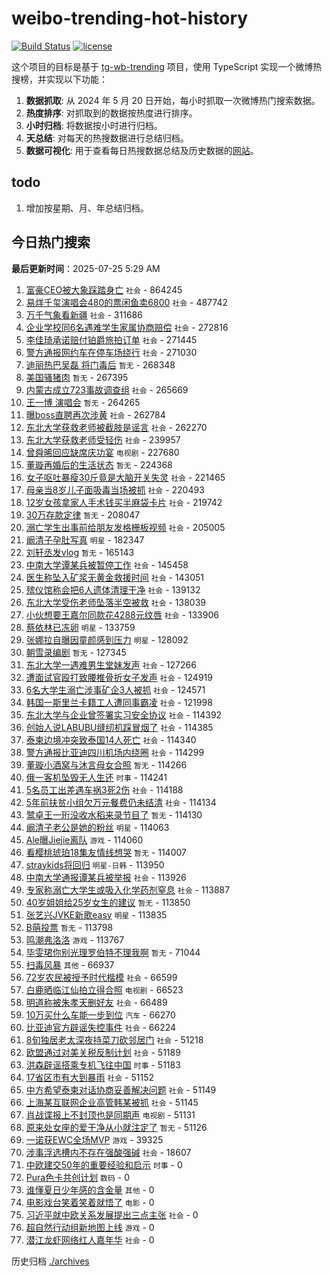 # weibo-trending-hot-history

[![Build Status](https://github.com/lxw15337674/weibo-trending-hot-history/actions/workflows/nodejs.yml/badge.svg)](https://github.com/lxw15337674/weibo-trending-hot-history/actions)
[![license](https://img.shields.io/github/license/lxw15337674/weibo-trending-hot-history)](https://github.com/lxw15337674/weibo-trending-hot-history/blob/master/LICENSE)


这个项目的目标是基于 [tg-wb-trending](https://github.com/xiadd/tg-wb-trending) 项目，使用 TypeScript 实现一个微博热搜榜，并实现以下功能：

1. **数据抓取**: 从 2024 年 5 月 20 日开始，每小时抓取一次微博热门搜索数据。
2. **热度排序**: 对抓取到的数据按热度进行排序。
3. **小时归档**: 将数据按小时进行归档。
4. **天总结**: 对每天的热搜数据进行总结归档。
5. **数据可视化**: 用于查看每日热搜数据总结及历史数据的[网站](https://weibo-trending-hot-history.vercel.app/)。

## todo

1. 增加按星期、月、年总结归档。



## 今日热门搜索

























































































































































































































































































































































































































































































































































































































































































































































































































































































































































































































































































































































































































































































































































































































































































































































































































































































































































































































































































































































































































































































































































































































































































































































































































































































































































































































































































































































































































































































































































































































































































































































































































































































































































































































































































































































































































































































































































































































































































































































































































































































































































































































































































































































































































































































































































































































































































































































































































































































































































































































































































































































































































































































































































































































































































































































































































































































































































































































































































































































































































































































































































































































































































































































































































































































































































































































































































































































































































































































































































































































































































































































































































































































































































































































































































































































































































































































































































































































































































































































































































































































































































































































































































































































































































































































































































































































































































































































































































































































































































































































































































































































































































































































































































































































































































































































































































































































































































































































































































































































































































































<!-- BEGIN -->

**最后更新时间**：2025-07-25 5:29 AM
1. [富豪CEO被大象踩踏身亡](https://m.weibo.cn/search?containerid=100103type%3D1%26t%3D10%26q%3D%23%E5%AF%8C%E8%B1%AACEO%E8%A2%AB%E5%A4%A7%E8%B1%A1%E8%B8%A9%E8%B8%8F%E8%BA%AB%E4%BA%A1%23&stream_entry_id=31&isnewpage=1&extparam=seat%3D1%26q%3D%2523%25E5%25AF%258C%25E8%25B1%25AACEO%25E8%25A2%25AB%25E5%25A4%25A7%25E8%25B1%25A1%25E8%25B8%25A9%25E8%25B8%258F%25E8%25BA%25AB%25E4%25BA%25A1%2523%26flag%3D2%26pos%3D0%26c_type%3D31%26cate%3D5001%26band_rank%3D1%26filter_type%3Drealtimehot%26stream_entry_id%3D31%26realpos%3D1%26lcate%3D5001%26dgr%3D0%26display_time%3D1753374981%26pre_seqid%3D17533749813300108645105) `社会` - 864245
2. [易烊千玺演唱会480的票闲鱼卖6800](https://m.weibo.cn/search?containerid=100103type%3D1%26t%3D10%26q%3D%23%E6%98%93%E7%83%8A%E5%8D%83%E7%8E%BA%E6%BC%94%E5%94%B1%E4%BC%9A480%E7%9A%84%E7%A5%A8%E9%97%B2%E9%B1%BC%E5%8D%966800%23&stream_entry_id=31&isnewpage=1&extparam=seat%3D1%26q%3D%2523%25E6%2598%2593%25E7%2583%258A%25E5%258D%2583%25E7%258E%25BA%25E6%25BC%2594%25E5%2594%25B1%25E4%25BC%259A480%25E7%259A%2584%25E7%25A5%25A8%25E9%2597%25B2%25E9%25B1%25BC%25E5%258D%25966800%2523%26flag%3D1%26pos%3D1%26c_type%3D31%26cate%3D5001%26band_rank%3D2%26filter_type%3Drealtimehot%26stream_entry_id%3D31%26realpos%3D2%26lcate%3D5001%26dgr%3D0%26display_time%3D1753374981%26pre_seqid%3D17533749813300108645105) `社会` - 487742
3. [万千气象看新疆](https://m.weibo.cn/search?containerid=100103type%3D1%26t%3D10%26q%3D%23%E4%B8%87%E5%8D%83%E6%B0%94%E8%B1%A1%E7%9C%8B%E6%96%B0%E7%96%86%23&stream_entry_id=31&isnewpage=1&extparam=seat%3D1%26q%3D%2523%25E4%25B8%2587%25E5%258D%2583%25E6%25B0%2594%25E8%25B1%25A1%25E7%259C%258B%25E6%2596%25B0%25E7%2596%2586%2523%26flag%3D0%26pos%3D2%26c_type%3D31%26cate%3D5001%26band_rank%3D3%26filter_type%3Drealtimehot%26stream_entry_id%3D31%26realpos%3D3%26lcate%3D5001%26dgr%3D0%26display_time%3D1753374981%26pre_seqid%3D17533749813300108645105) `社会` - 311686
4. [企业学校同6名遇难学生家属协商赔偿](https://m.weibo.cn/search?containerid=100103type%3D1%26t%3D10%26q%3D%23%E4%BC%81%E4%B8%9A%E5%AD%A6%E6%A0%A1%E5%90%8C6%E5%90%8D%E9%81%87%E9%9A%BE%E5%AD%A6%E7%94%9F%E5%AE%B6%E5%B1%9E%E5%8D%8F%E5%95%86%E8%B5%94%E5%81%BF%23&stream_entry_id=31&isnewpage=1&extparam=seat%3D1%26q%3D%2523%25E4%25BC%2581%25E4%25B8%259A%25E5%25AD%25A6%25E6%25A0%25A1%25E5%2590%258C6%25E5%2590%258D%25E9%2581%2587%25E9%259A%25BE%25E5%25AD%25A6%25E7%2594%259F%25E5%25AE%25B6%25E5%25B1%259E%25E5%258D%258F%25E5%2595%2586%25E8%25B5%2594%25E5%2581%25BF%2523%26flag%3D1%26pos%3D29%26c_type%3D31%26cate%3D5001%26band_rank%3D28%26filter_type%3Drealtimehot%26stream_entry_id%3D31%26realpos%3D28%26lcate%3D5001%26dgr%3D0%26display_time%3D1753374981%26pre_seqid%3D17533749813300108645105) `社会` - 272816
5. [李佳琦承诺赔付铂爵旅拍订单](https://m.weibo.cn/search?containerid=100103type%3D1%26t%3D10%26q%3D%23%E6%9D%8E%E4%BD%B3%E7%90%A6%E6%89%BF%E8%AF%BA%E8%B5%94%E4%BB%98%E9%93%82%E7%88%B5%E6%97%85%E6%8B%8D%E8%AE%A2%E5%8D%95%23&stream_entry_id=31&isnewpage=1&extparam=seat%3D1%26q%3D%2523%25E6%259D%258E%25E4%25BD%25B3%25E7%2590%25A6%25E6%2589%25BF%25E8%25AF%25BA%25E8%25B5%2594%25E4%25BB%2598%25E9%2593%2582%25E7%2588%25B5%25E6%2597%2585%25E6%258B%258D%25E8%25AE%25A2%25E5%258D%2595%2523%26flag%3D0%26pos%3D5%26c_type%3D31%26cate%3D5001%26band_rank%3D5%26filter_type%3Drealtimehot%26stream_entry_id%3D31%26realpos%3D5%26lcate%3D5001%26dgr%3D0%26display_time%3D1753374981%26pre_seqid%3D17533749813300108645105) `社会` - 271445
6. [警方通报网约车在停车场绕行](https://m.weibo.cn/search?containerid=100103type%3D1%26t%3D10%26q%3D%23%E8%AD%A6%E6%96%B9%E9%80%9A%E6%8A%A5%E7%BD%91%E7%BA%A6%E8%BD%A6%E5%9C%A8%E5%81%9C%E8%BD%A6%E5%9C%BA%E7%BB%95%E8%A1%8C%23&stream_entry_id=31&isnewpage=1&extparam=seat%3D1%26q%3D%2523%25E8%25AD%25A6%25E6%2596%25B9%25E9%2580%259A%25E6%258A%25A5%25E7%25BD%2591%25E7%25BA%25A6%25E8%25BD%25A6%25E5%259C%25A8%25E5%2581%259C%25E8%25BD%25A6%25E5%259C%25BA%25E7%25BB%2595%25E8%25A1%258C%2523%26flag%3D0%26pos%3D9%26c_type%3D31%26cate%3D5001%26band_rank%3D8%26filter_type%3Drealtimehot%26stream_entry_id%3D31%26realpos%3D8%26lcate%3D5001%26dgr%3D0%26display_time%3D1753374981%26pre_seqid%3D17533749813300108645105) `社会` - 271030
7. [迪丽热巴吴磊 将门毒后](https://m.weibo.cn/search?containerid=100103type%3D1%26t%3D10%26q%3D%E8%BF%AA%E4%B8%BD%E7%83%AD%E5%B7%B4%E5%90%B4%E7%A3%8A+%E5%B0%86%E9%97%A8%E6%AF%92%E5%90%8E&stream_entry_id=31&isnewpage=1&extparam=seat%3D1%26q%3D%25E8%25BF%25AA%25E4%25B8%25BD%25E7%2583%25AD%25E5%25B7%25B4%25E5%2590%25B4%25E7%25A3%258A%2520%25E5%25B0%2586%25E9%2597%25A8%25E6%25AF%2592%25E5%2590%258E%26flag%3D0%26pos%3D10%26c_type%3D31%26cate%3D5001%26band_rank%3D9%26filter_type%3Drealtimehot%26stream_entry_id%3D31%26realpos%3D9%26lcate%3D5001%26dgr%3D0%26display_time%3D1753374981%26pre_seqid%3D17533749813300108645105) `暂无` - 268348
8. [美国骚猪肉](https://m.weibo.cn/search?containerid=100103type%3D1%26t%3D10%26q%3D%23%E7%BE%8E%E5%9B%BD%E9%AA%9A%E7%8C%AA%E8%82%89%23&stream_entry_id=31&isnewpage=1&extparam=seat%3D1%26q%3D%2523%25E7%25BE%258E%25E5%259B%25BD%25E9%25AA%259A%25E7%258C%25AA%25E8%2582%2589%2523%26flag%3D0%26pos%3D6%26c_type%3D31%26cate%3D5001%26band_rank%3D6%26filter_type%3Drealtimehot%26stream_entry_id%3D31%26realpos%3D6%26lcate%3D5001%26dgr%3D0%26display_time%3D1753374981%26pre_seqid%3D17533749813300108645105) `暂无` - 267395
9. [内蒙古成立723事故调查组](https://m.weibo.cn/search?containerid=100103type%3D1%26t%3D10%26q%3D%23%E5%86%85%E8%92%99%E5%8F%A4%E6%88%90%E7%AB%8B723%E4%BA%8B%E6%95%85%E8%B0%83%E6%9F%A5%E7%BB%84%23&stream_entry_id=31&isnewpage=1&extparam=seat%3D1%26band_rank%3D9%26stream_entry_id%3D31%26lcate%3D5001%26flag%3D1%26q%3D%2523%25E5%2586%2585%25E8%2592%2599%25E5%258F%25A4%25E6%2588%2590%25E7%25AB%258B723%25E4%25BA%258B%25E6%2595%2585%25E8%25B0%2583%25E6%259F%25A5%25E7%25BB%2584%2523%26realpos%3D9%26c_type%3D31%26pos%3D9%26filter_type%3Drealtimehot%26cate%3D5001%26dgr%3D0%26display_time%3D1753378156%26pre_seqid%3D1753378156778010400838) `社会` - 265669
10. [王一博 演唱会](https://m.weibo.cn/search?containerid=100103type%3D1%26t%3D10%26q%3D%E7%8E%8B%E4%B8%80%E5%8D%9A+%E6%BC%94%E5%94%B1%E4%BC%9A&stream_entry_id=31&isnewpage=1&extparam=seat%3D1%26q%3D%25E7%258E%258B%25E4%25B8%2580%25E5%258D%259A%2520%25E6%25BC%2594%25E5%2594%25B1%25E4%25BC%259A%26flag%3D0%26pos%3D8%26c_type%3D31%26cate%3D5001%26band_rank%3D7%26filter_type%3Drealtimehot%26stream_entry_id%3D31%26realpos%3D7%26lcate%3D5001%26dgr%3D0%26display_time%3D1753374981%26pre_seqid%3D17533749813300108645105) `暂无` - 264265
11. [曝boss直聘再次涉黄](https://m.weibo.cn/search?containerid=100103type%3D1%26t%3D10%26q%3D%23%E6%9B%9Dboss%E7%9B%B4%E8%81%98%E5%86%8D%E6%AC%A1%E6%B6%89%E9%BB%84%23&stream_entry_id=31&isnewpage=1&extparam=seat%3D1%26q%3D%2523%25E6%259B%259Dboss%25E7%259B%25B4%25E8%2581%2598%25E5%2586%258D%25E6%25AC%25A1%25E6%25B6%2589%25E9%25BB%2584%2523%26flag%3D2%26pos%3D12%26c_type%3D31%26cate%3D5001%26band_rank%3D11%26filter_type%3Drealtimehot%26stream_entry_id%3D31%26realpos%3D11%26lcate%3D5001%26dgr%3D0%26display_time%3D1753374981%26pre_seqid%3D17533749813300108645105) `社会` - 262784
12. [东北大学获救老师被截肢是谣言](https://m.weibo.cn/search?containerid=100103type%3D1%26t%3D10%26q%3D%23%E4%B8%9C%E5%8C%97%E5%A4%A7%E5%AD%A6%E8%8E%B7%E6%95%91%E8%80%81%E5%B8%88%E8%A2%AB%E6%88%AA%E8%82%A2%E6%98%AF%E8%B0%A3%E8%A8%80%23&stream_entry_id=31&isnewpage=1&extparam=seat%3D1%26band_rank%3D12%26stream_entry_id%3D31%26lcate%3D5001%26flag%3D1%26q%3D%2523%25E4%25B8%259C%25E5%258C%2597%25E5%25A4%25A7%25E5%25AD%25A6%25E8%258E%25B7%25E6%2595%2591%25E8%2580%2581%25E5%25B8%2588%25E8%25A2%25AB%25E6%2588%25AA%25E8%2582%25A2%25E6%2598%25AF%25E8%25B0%25A3%25E8%25A8%2580%2523%26realpos%3D12%26c_type%3D31%26pos%3D12%26filter_type%3Drealtimehot%26cate%3D5001%26dgr%3D0%26display_time%3D1753378156%26pre_seqid%3D1753378156778010400838) `社会` - 262270
13. [东北大学获救老师受轻伤](https://m.weibo.cn/search?containerid=100103type%3D1%26t%3D10%26q%3D%23%E4%B8%9C%E5%8C%97%E5%A4%A7%E5%AD%A6%E8%8E%B7%E6%95%91%E8%80%81%E5%B8%88%E5%8F%97%E8%BD%BB%E4%BC%A4%23&stream_entry_id=31&isnewpage=1&extparam=seat%3D1%26q%3D%2523%25E4%25B8%259C%25E5%258C%2597%25E5%25A4%25A7%25E5%25AD%25A6%25E8%258E%25B7%25E6%2595%2591%25E8%2580%2581%25E5%25B8%2588%25E5%258F%2597%25E8%25BD%25BB%25E4%25BC%25A4%2523%26flag%3D0%26pos%3D4%26c_type%3D31%26cate%3D5001%26band_rank%3D4%26filter_type%3Drealtimehot%26stream_entry_id%3D31%26realpos%3D4%26lcate%3D5001%26dgr%3D0%26display_time%3D1753374981%26pre_seqid%3D17533749813300108645105) `社会` - 239957
14. [曾舜晞回应缺席庆功宴](https://m.weibo.cn/search?containerid=100103type%3D1%26t%3D10%26q%3D%23%E6%9B%BE%E8%88%9C%E6%99%9E%E5%9B%9E%E5%BA%94%E7%BC%BA%E5%B8%AD%E5%BA%86%E5%8A%9F%E5%AE%B4%23&stream_entry_id=31&isnewpage=1&extparam=seat%3D1%26q%3D%2523%25E6%259B%25BE%25E8%2588%259C%25E6%2599%259E%25E5%259B%259E%25E5%25BA%2594%25E7%25BC%25BA%25E5%25B8%25AD%25E5%25BA%2586%25E5%258A%259F%25E5%25AE%25B4%2523%26flag%3D0%26pos%3D11%26c_type%3D31%26cate%3D5001%26band_rank%3D10%26filter_type%3Drealtimehot%26stream_entry_id%3D31%26realpos%3D10%26lcate%3D5001%26dgr%3D0%26display_time%3D1753374981%26pre_seqid%3D17533749813300108645105) `电视剧` - 227680
15. [董璇再婚后的生活状态](https://m.weibo.cn/search?containerid=100103type%3D1%26t%3D10%26q%3D%E8%91%A3%E7%92%87%E5%86%8D%E5%A9%9A%E5%90%8E%E7%9A%84%E7%94%9F%E6%B4%BB%E7%8A%B6%E6%80%81&stream_entry_id=31&isnewpage=1&extparam=seat%3D1%26q%3D%25E8%2591%25A3%25E7%2592%2587%25E5%2586%258D%25E5%25A9%259A%25E5%2590%258E%25E7%259A%2584%25E7%2594%259F%25E6%25B4%25BB%25E7%258A%25B6%25E6%2580%2581%26flag%3D1%26pos%3D13%26c_type%3D31%26cate%3D5001%26band_rank%3D12%26filter_type%3Drealtimehot%26stream_entry_id%3D31%26realpos%3D12%26lcate%3D5001%26dgr%3D0%26display_time%3D1753374981%26pre_seqid%3D17533749813300108645105) `暂无` - 224368
16. [女子呕吐暴瘦30斤竟是大脑开关失灵](https://m.weibo.cn/search?containerid=100103type%3D1%26t%3D10%26q%3D%23%E5%A5%B3%E5%AD%90%E5%91%95%E5%90%90%E6%9A%B4%E7%98%A630%E6%96%A4%E7%AB%9F%E6%98%AF%E5%A4%A7%E8%84%91%E5%BC%80%E5%85%B3%E5%A4%B1%E7%81%B5%23&stream_entry_id=31&isnewpage=1&extparam=seat%3D1%26q%3D%2523%25E5%25A5%25B3%25E5%25AD%2590%25E5%2591%2595%25E5%2590%2590%25E6%259A%25B4%25E7%2598%25A630%25E6%2596%25A4%25E7%25AB%259F%25E6%2598%25AF%25E5%25A4%25A7%25E8%2584%2591%25E5%25BC%2580%25E5%2585%25B3%25E5%25A4%25B1%25E7%2581%25B5%2523%26flag%3D1%26pos%3D14%26c_type%3D31%26cate%3D5001%26band_rank%3D13%26filter_type%3Drealtimehot%26stream_entry_id%3D31%26realpos%3D13%26lcate%3D5001%26dgr%3D0%26display_time%3D1753374981%26pre_seqid%3D17533749813300108645105) `社会` - 221465
17. [母亲当8岁儿子面吸毒当场被抓](https://m.weibo.cn/search?containerid=100103type%3D1%26t%3D10%26q%3D%23%E6%AF%8D%E4%BA%B2%E5%BD%938%E5%B2%81%E5%84%BF%E5%AD%90%E9%9D%A2%E5%90%B8%E6%AF%92%E5%BD%93%E5%9C%BA%E8%A2%AB%E6%8A%93%23&stream_entry_id=31&isnewpage=1&extparam=seat%3D1%26q%3D%2523%25E6%25AF%258D%25E4%25BA%25B2%25E5%25BD%25938%25E5%25B2%2581%25E5%2584%25BF%25E5%25AD%2590%25E9%259D%25A2%25E5%2590%25B8%25E6%25AF%2592%25E5%25BD%2593%25E5%259C%25BA%25E8%25A2%25AB%25E6%258A%2593%2523%26flag%3D0%26pos%3D15%26c_type%3D31%26cate%3D5001%26band_rank%3D14%26filter_type%3Drealtimehot%26stream_entry_id%3D31%26realpos%3D14%26lcate%3D5001%26dgr%3D0%26display_time%3D1753374981%26pre_seqid%3D17533749813300108645105) `社会` - 220493
18. [12岁女孩拿家人手术钱买半麻袋卡片](https://m.weibo.cn/search?containerid=100103type%3D1%26t%3D10%26q%3D%2312%E5%B2%81%E5%A5%B3%E5%AD%A9%E6%8B%BF%E5%AE%B6%E4%BA%BA%E6%89%8B%E6%9C%AF%E9%92%B1%E4%B9%B0%E5%8D%8A%E9%BA%BB%E8%A2%8B%E5%8D%A1%E7%89%87%23&stream_entry_id=31&isnewpage=1&extparam=seat%3D1%26q%3D%252312%25E5%25B2%2581%25E5%25A5%25B3%25E5%25AD%25A9%25E6%258B%25BF%25E5%25AE%25B6%25E4%25BA%25BA%25E6%2589%258B%25E6%259C%25AF%25E9%2592%25B1%25E4%25B9%25B0%25E5%258D%258A%25E9%25BA%25BB%25E8%25A2%258B%25E5%258D%25A1%25E7%2589%2587%2523%26flag%3D1%26pos%3D16%26c_type%3D31%26cate%3D5001%26band_rank%3D15%26filter_type%3Drealtimehot%26stream_entry_id%3D31%26realpos%3D15%26lcate%3D5001%26dgr%3D0%26display_time%3D1753374981%26pre_seqid%3D17533749813300108645105) `社会` - 219742
19. [30万存款定律](https://m.weibo.cn/search?containerid=100103type%3D1%26t%3D10%26q%3D30%E4%B8%87%E5%AD%98%E6%AC%BE%E5%AE%9A%E5%BE%8B&stream_entry_id=31&isnewpage=1&extparam=seat%3D1%26q%3D30%25E4%25B8%2587%25E5%25AD%2598%25E6%25AC%25BE%25E5%25AE%259A%25E5%25BE%258B%26flag%3D0%26pos%3D17%26c_type%3D31%26cate%3D5001%26band_rank%3D16%26filter_type%3Drealtimehot%26stream_entry_id%3D31%26realpos%3D16%26lcate%3D5001%26dgr%3D0%26display_time%3D1753374981%26pre_seqid%3D17533749813300108645105) `暂无` - 208047
20. [溺亡学生出事前给朋友发格栅板视频](https://m.weibo.cn/search?containerid=100103type%3D1%26t%3D10%26q%3D%23%E6%BA%BA%E4%BA%A1%E5%AD%A6%E7%94%9F%E5%87%BA%E4%BA%8B%E5%89%8D%E7%BB%99%E6%9C%8B%E5%8F%8B%E5%8F%91%E6%A0%BC%E6%A0%85%E6%9D%BF%E8%A7%86%E9%A2%91%23&stream_entry_id=31&isnewpage=1&extparam=seat%3D1%26q%3D%2523%25E6%25BA%25BA%25E4%25BA%25A1%25E5%25AD%25A6%25E7%2594%259F%25E5%2587%25BA%25E4%25BA%258B%25E5%2589%258D%25E7%25BB%2599%25E6%259C%258B%25E5%258F%258B%25E5%258F%2591%25E6%25A0%25BC%25E6%25A0%2585%25E6%259D%25BF%25E8%25A7%2586%25E9%25A2%2591%2523%26flag%3D0%26pos%3D18%26c_type%3D31%26cate%3D5001%26band_rank%3D17%26filter_type%3Drealtimehot%26stream_entry_id%3D31%26realpos%3D17%26lcate%3D5001%26dgr%3D0%26display_time%3D1753374981%26pre_seqid%3D17533749813300108645105) `社会` - 205005
21. [阚清子孕肚写真](https://m.weibo.cn/search?containerid=100103type%3D1%26t%3D10%26q%3D%23%E9%98%9A%E6%B8%85%E5%AD%90%E5%AD%95%E8%82%9A%E5%86%99%E7%9C%9F%23&stream_entry_id=31&isnewpage=1&extparam=seat%3D1%26q%3D%2523%25E9%2598%259A%25E6%25B8%2585%25E5%25AD%2590%25E5%25AD%2595%25E8%2582%259A%25E5%2586%2599%25E7%259C%259F%2523%26flag%3D0%26pos%3D19%26c_type%3D31%26cate%3D5001%26band_rank%3D18%26filter_type%3Drealtimehot%26stream_entry_id%3D31%26realpos%3D18%26lcate%3D5001%26dgr%3D0%26display_time%3D1753374981%26pre_seqid%3D17533749813300108645105) `明星` - 182347
22. [刘轩丞发vlog](https://m.weibo.cn/search?containerid=100103type%3D1%26t%3D10%26q%3D%E5%88%98%E8%BD%A9%E4%B8%9E%E5%8F%91vlog&stream_entry_id=31&isnewpage=1&extparam=seat%3D1%26q%3D%25E5%2588%2598%25E8%25BD%25A9%25E4%25B8%259E%25E5%258F%2591vlog%26flag%3D0%26pos%3D20%26c_type%3D31%26cate%3D5001%26band_rank%3D19%26filter_type%3Drealtimehot%26stream_entry_id%3D31%26realpos%3D19%26lcate%3D5001%26dgr%3D0%26display_time%3D1753374981%26pre_seqid%3D17533749813300108645105) `暂无` - 165143
23. [中南大学谭某兵被暂停工作](https://m.weibo.cn/search?containerid=100103type%3D1%26t%3D10%26q%3D%23%E4%B8%AD%E5%8D%97%E5%A4%A7%E5%AD%A6%E8%B0%AD%E6%9F%90%E5%85%B5%E8%A2%AB%E6%9A%82%E5%81%9C%E5%B7%A5%E4%BD%9C%23&stream_entry_id=31&isnewpage=1&extparam=seat%3D1%26q%3D%2523%25E4%25B8%25AD%25E5%258D%2597%25E5%25A4%25A7%25E5%25AD%25A6%25E8%25B0%25AD%25E6%259F%2590%25E5%2585%25B5%25E8%25A2%25AB%25E6%259A%2582%25E5%2581%259C%25E5%25B7%25A5%25E4%25BD%259C%2523%26flag%3D0%26pos%3D21%26c_type%3D31%26cate%3D5001%26band_rank%3D20%26filter_type%3Drealtimehot%26stream_entry_id%3D31%26realpos%3D20%26lcate%3D5001%26dgr%3D0%26display_time%3D1753374981%26pre_seqid%3D17533749813300108645105) `社会` - 145458
24. [医生称坠入矿浆无黄金救援时间](https://m.weibo.cn/search?containerid=100103type%3D1%26t%3D10%26q%3D%23%E5%8C%BB%E7%94%9F%E7%A7%B0%E5%9D%A0%E5%85%A5%E7%9F%BF%E6%B5%86%E6%97%A0%E9%BB%84%E9%87%91%E6%95%91%E6%8F%B4%E6%97%B6%E9%97%B4%23&stream_entry_id=31&isnewpage=1&extparam=seat%3D1%26q%3D%2523%25E5%258C%25BB%25E7%2594%259F%25E7%25A7%25B0%25E5%259D%25A0%25E5%2585%25A5%25E7%259F%25BF%25E6%25B5%2586%25E6%2597%25A0%25E9%25BB%2584%25E9%2587%2591%25E6%2595%2591%25E6%258F%25B4%25E6%2597%25B6%25E9%2597%25B4%2523%26flag%3D2%26pos%3D22%26c_type%3D31%26cate%3D5001%26band_rank%3D21%26filter_type%3Drealtimehot%26stream_entry_id%3D31%26realpos%3D21%26lcate%3D5001%26dgr%3D0%26display_time%3D1753374981%26pre_seqid%3D17533749813300108645105) `社会` - 143051
25. [殡仪馆称会把6人遗体清理干净](https://m.weibo.cn/search?containerid=100103type%3D1%26t%3D10%26q%3D%23%E6%AE%A1%E4%BB%AA%E9%A6%86%E7%A7%B0%E4%BC%9A%E6%8A%8A6%E4%BA%BA%E9%81%97%E4%BD%93%E6%B8%85%E7%90%86%E5%B9%B2%E5%87%80%23&stream_entry_id=31&isnewpage=1&extparam=seat%3D1%26q%3D%2523%25E6%25AE%25A1%25E4%25BB%25AA%25E9%25A6%2586%25E7%25A7%25B0%25E4%25BC%259A%25E6%258A%258A6%25E4%25BA%25BA%25E9%2581%2597%25E4%25BD%2593%25E6%25B8%2585%25E7%2590%2586%25E5%25B9%25B2%25E5%2587%2580%2523%26flag%3D0%26pos%3D23%26c_type%3D31%26cate%3D5001%26band_rank%3D22%26filter_type%3Drealtimehot%26stream_entry_id%3D31%26realpos%3D22%26lcate%3D5001%26dgr%3D0%26display_time%3D1753374981%26pre_seqid%3D17533749813300108645105) `社会` - 139132
26. [东北大学受伤老师坠落半空被救](https://m.weibo.cn/search?containerid=100103type%3D1%26t%3D10%26q%3D%23%E4%B8%9C%E5%8C%97%E5%A4%A7%E5%AD%A6%E5%8F%97%E4%BC%A4%E8%80%81%E5%B8%88%E5%9D%A0%E8%90%BD%E5%8D%8A%E7%A9%BA%E8%A2%AB%E6%95%91%23&stream_entry_id=31&isnewpage=1&extparam=seat%3D1%26q%3D%2523%25E4%25B8%259C%25E5%258C%2597%25E5%25A4%25A7%25E5%25AD%25A6%25E5%258F%2597%25E4%25BC%25A4%25E8%2580%2581%25E5%25B8%2588%25E5%259D%25A0%25E8%2590%25BD%25E5%258D%258A%25E7%25A9%25BA%25E8%25A2%25AB%25E6%2595%2591%2523%26flag%3D0%26pos%3D24%26c_type%3D31%26cate%3D5001%26band_rank%3D23%26filter_type%3Drealtimehot%26stream_entry_id%3D31%26realpos%3D23%26lcate%3D5001%26dgr%3D0%26display_time%3D1753374981%26pre_seqid%3D17533749813300108645105) `社会` - 138039
27. [小伙想要王嘉尔同款花4288元纹唇](https://m.weibo.cn/search?containerid=100103type%3D1%26t%3D10%26q%3D%23%E5%B0%8F%E4%BC%99%E6%83%B3%E8%A6%81%E7%8E%8B%E5%98%89%E5%B0%94%E5%90%8C%E6%AC%BE%E8%8A%B14288%E5%85%83%E7%BA%B9%E5%94%87%23&stream_entry_id=31&isnewpage=1&extparam=seat%3D1%26q%3D%2523%25E5%25B0%258F%25E4%25BC%2599%25E6%2583%25B3%25E8%25A6%2581%25E7%258E%258B%25E5%2598%2589%25E5%25B0%2594%25E5%2590%258C%25E6%25AC%25BE%25E8%258A%25B14288%25E5%2585%2583%25E7%25BA%25B9%25E5%2594%2587%2523%26flag%3D1%26pos%3D26%26c_type%3D31%26cate%3D5001%26band_rank%3D25%26filter_type%3Drealtimehot%26stream_entry_id%3D31%26realpos%3D25%26lcate%3D5001%26dgr%3D0%26display_time%3D1753374981%26pre_seqid%3D17533749813300108645105) `社会` - 133906
28. [蔡依林已冻卵](https://m.weibo.cn/search?containerid=100103type%3D1%26t%3D10%26q%3D%23%E8%94%A1%E4%BE%9D%E6%9E%97%E5%B7%B2%E5%86%BB%E5%8D%B5%23&stream_entry_id=31&isnewpage=1&extparam=seat%3D1%26q%3D%2523%25E8%2594%25A1%25E4%25BE%259D%25E6%259E%2597%25E5%25B7%25B2%25E5%2586%25BB%25E5%258D%25B5%2523%26flag%3D0%26pos%3D25%26c_type%3D31%26cate%3D5001%26band_rank%3D24%26filter_type%3Drealtimehot%26stream_entry_id%3D31%26realpos%3D24%26lcate%3D5001%26dgr%3D0%26display_time%3D1753374981%26pre_seqid%3D17533749813300108645105) `明星` - 133759
29. [张娜拉自曝因童颜感到压力](https://m.weibo.cn/search?containerid=100103type%3D1%26t%3D10%26q%3D%23%E5%BC%A0%E5%A8%9C%E6%8B%89%E8%87%AA%E6%9B%9D%E5%9B%A0%E7%AB%A5%E9%A2%9C%E6%84%9F%E5%88%B0%E5%8E%8B%E5%8A%9B%23&stream_entry_id=31&isnewpage=1&extparam=seat%3D1%26q%3D%2523%25E5%25BC%25A0%25E5%25A8%259C%25E6%258B%2589%25E8%2587%25AA%25E6%259B%259D%25E5%259B%25A0%25E7%25AB%25A5%25E9%25A2%259C%25E6%2584%259F%25E5%2588%25B0%25E5%258E%258B%25E5%258A%259B%2523%26flag%3D0%26pos%3D27%26c_type%3D31%26cate%3D5001%26band_rank%3D26%26filter_type%3Drealtimehot%26stream_entry_id%3D31%26realpos%3D26%26lcate%3D5001%26dgr%3D0%26display_time%3D1753374981%26pre_seqid%3D17533749813300108645105) `明星` - 128092
30. [朝雪录编剧](https://m.weibo.cn/search?containerid=100103type%3D1%26t%3D10%26q%3D%E6%9C%9D%E9%9B%AA%E5%BD%95%E7%BC%96%E5%89%A7&stream_entry_id=31&isnewpage=1&extparam=seat%3D1%26q%3D%25E6%259C%259D%25E9%259B%25AA%25E5%25BD%2595%25E7%25BC%2596%25E5%2589%25A7%26flag%3D0%26pos%3D28%26c_type%3D31%26cate%3D5001%26band_rank%3D27%26filter_type%3Drealtimehot%26stream_entry_id%3D31%26realpos%3D27%26lcate%3D5001%26dgr%3D0%26display_time%3D1753374981%26pre_seqid%3D17533749813300108645105) `暂无` - 127345
31. [东北大学一遇难男生堂妹发声](https://m.weibo.cn/search?containerid=100103type%3D1%26t%3D10%26q%3D%23%E4%B8%9C%E5%8C%97%E5%A4%A7%E5%AD%A6%E4%B8%80%E9%81%87%E9%9A%BE%E7%94%B7%E7%94%9F%E5%A0%82%E5%A6%B9%E5%8F%91%E5%A3%B0%23&stream_entry_id=31&isnewpage=1&extparam=seat%3D1%26q%3D%2523%25E4%25B8%259C%25E5%258C%2597%25E5%25A4%25A7%25E5%25AD%25A6%25E4%25B8%2580%25E9%2581%2587%25E9%259A%25BE%25E7%2594%25B7%25E7%2594%259F%25E5%25A0%2582%25E5%25A6%25B9%25E5%258F%2591%25E5%25A3%25B0%2523%26flag%3D0%26pos%3D30%26c_type%3D31%26cate%3D5001%26band_rank%3D29%26filter_type%3Drealtimehot%26stream_entry_id%3D31%26realpos%3D29%26lcate%3D5001%26dgr%3D0%26display_time%3D1753374981%26pre_seqid%3D17533749813300108645105) `社会` - 127266
32. [遭面试官殴打致腰椎骨折女子发声](https://m.weibo.cn/search?containerid=100103type%3D1%26t%3D10%26q%3D%23%E9%81%AD%E9%9D%A2%E8%AF%95%E5%AE%98%E6%AE%B4%E6%89%93%E8%87%B4%E8%85%B0%E6%A4%8E%E9%AA%A8%E6%8A%98%E5%A5%B3%E5%AD%90%E5%8F%91%E5%A3%B0%23&stream_entry_id=31&isnewpage=1&extparam=seat%3D1%26q%3D%2523%25E9%2581%25AD%25E9%259D%25A2%25E8%25AF%2595%25E5%25AE%2598%25E6%25AE%25B4%25E6%2589%2593%25E8%2587%25B4%25E8%2585%25B0%25E6%25A4%258E%25E9%25AA%25A8%25E6%258A%2598%25E5%25A5%25B3%25E5%25AD%2590%25E5%258F%2591%25E5%25A3%25B0%2523%26flag%3D1%26pos%3D31%26c_type%3D31%26cate%3D5001%26band_rank%3D30%26filter_type%3Drealtimehot%26stream_entry_id%3D31%26realpos%3D30%26lcate%3D5001%26dgr%3D0%26display_time%3D1753374981%26pre_seqid%3D17533749813300108645105) `社会` - 124919
33. [6名大学生溺亡涉事矿企3人被抓](https://m.weibo.cn/search?containerid=100103type%3D1%26t%3D10%26q%3D%236%E5%90%8D%E5%A4%A7%E5%AD%A6%E7%94%9F%E6%BA%BA%E4%BA%A1%E6%B6%89%E4%BA%8B%E7%9F%BF%E4%BC%813%E4%BA%BA%E8%A2%AB%E6%8A%93%23&stream_entry_id=31&isnewpage=1&extparam=seat%3D1%26q%3D%25236%25E5%2590%258D%25E5%25A4%25A7%25E5%25AD%25A6%25E7%2594%259F%25E6%25BA%25BA%25E4%25BA%25A1%25E6%25B6%2589%25E4%25BA%258B%25E7%259F%25BF%25E4%25BC%25813%25E4%25BA%25BA%25E8%25A2%25AB%25E6%258A%2593%2523%26flag%3D0%26pos%3D32%26c_type%3D31%26cate%3D5001%26band_rank%3D31%26filter_type%3Drealtimehot%26stream_entry_id%3D31%26realpos%3D31%26lcate%3D5001%26dgr%3D0%26display_time%3D1753374981%26pre_seqid%3D17533749813300108645105) `社会` - 124571
34. [韩国一斯里兰卡籍工人遭同事霸凌](https://m.weibo.cn/search?containerid=100103type%3D1%26t%3D10%26q%3D%23%E9%9F%A9%E5%9B%BD%E4%B8%80%E6%96%AF%E9%87%8C%E5%85%B0%E5%8D%A1%E7%B1%8D%E5%B7%A5%E4%BA%BA%E9%81%AD%E5%90%8C%E4%BA%8B%E9%9C%B8%E5%87%8C%23&stream_entry_id=31&isnewpage=1&extparam=seat%3D1%26band_rank%3D20%26stream_entry_id%3D31%26lcate%3D5001%26flag%3D1%26q%3D%2523%25E9%259F%25A9%25E5%259B%25BD%25E4%25B8%2580%25E6%2596%25AF%25E9%2587%258C%25E5%2585%25B0%25E5%258D%25A1%25E7%25B1%258D%25E5%25B7%25A5%25E4%25BA%25BA%25E9%2581%25AD%25E5%2590%258C%25E4%25BA%258B%25E9%259C%25B8%25E5%2587%258C%2523%26realpos%3D20%26c_type%3D31%26pos%3D20%26filter_type%3Drealtimehot%26cate%3D5001%26dgr%3D0%26display_time%3D1753378156%26pre_seqid%3D1753378156778010400838) `社会` - 121998
35. [东北大学与企业曾签署实习安全协议](https://m.weibo.cn/search?containerid=100103type%3D1%26t%3D10%26q%3D%23%E4%B8%9C%E5%8C%97%E5%A4%A7%E5%AD%A6%E4%B8%8E%E4%BC%81%E4%B8%9A%E6%9B%BE%E7%AD%BE%E7%BD%B2%E5%AE%9E%E4%B9%A0%E5%AE%89%E5%85%A8%E5%8D%8F%E8%AE%AE%23&stream_entry_id=31&isnewpage=1&extparam=seat%3D1%26q%3D%2523%25E4%25B8%259C%25E5%258C%2597%25E5%25A4%25A7%25E5%25AD%25A6%25E4%25B8%258E%25E4%25BC%2581%25E4%25B8%259A%25E6%259B%25BE%25E7%25AD%25BE%25E7%25BD%25B2%25E5%25AE%259E%25E4%25B9%25A0%25E5%25AE%2589%25E5%2585%25A8%25E5%258D%258F%25E8%25AE%25AE%2523%26flag%3D1%26pos%3D33%26c_type%3D31%26cate%3D5001%26band_rank%3D32%26filter_type%3Drealtimehot%26stream_entry_id%3D31%26realpos%3D32%26lcate%3D5001%26dgr%3D0%26display_time%3D1753374981%26pre_seqid%3D17533749813300108645105) `社会` - 114392
36. [创始人说LABUBU缝纫机踩冒烟了](https://m.weibo.cn/search?containerid=100103type%3D1%26t%3D10%26q%3D%23%E5%88%9B%E5%A7%8B%E4%BA%BA%E8%AF%B4LABUBU%E7%BC%9D%E7%BA%AB%E6%9C%BA%E8%B8%A9%E5%86%92%E7%83%9F%E4%BA%86%23&stream_entry_id=31&isnewpage=1&extparam=seat%3D1%26q%3D%2523%25E5%2588%259B%25E5%25A7%258B%25E4%25BA%25BA%25E8%25AF%25B4LABUBU%25E7%25BC%259D%25E7%25BA%25AB%25E6%259C%25BA%25E8%25B8%25A9%25E5%2586%2592%25E7%2583%259F%25E4%25BA%2586%2523%26flag%3D1%26pos%3D34%26c_type%3D31%26cate%3D5001%26band_rank%3D33%26filter_type%3Drealtimehot%26stream_entry_id%3D31%26realpos%3D33%26lcate%3D5001%26dgr%3D0%26display_time%3D1753374981%26pre_seqid%3D17533749813300108645105) `社会` - 114385
37. [泰柬边境冲突致泰国14人死亡](https://m.weibo.cn/search?containerid=100103type%3D1%26t%3D10%26q%3D%23%E6%B3%B0%E6%9F%AC%E8%BE%B9%E5%A2%83%E5%86%B2%E7%AA%81%E8%87%B4%E6%B3%B0%E5%9B%BD14%E4%BA%BA%E6%AD%BB%E4%BA%A1%23&stream_entry_id=31&isnewpage=1&extparam=seat%3D1%26q%3D%2523%25E6%25B3%25B0%25E6%259F%25AC%25E8%25BE%25B9%25E5%25A2%2583%25E5%2586%25B2%25E7%25AA%2581%25E8%2587%25B4%25E6%25B3%25B0%25E5%259B%25BD14%25E4%25BA%25BA%25E6%25AD%25BB%25E4%25BA%25A1%2523%26flag%3D1%26pos%3D35%26c_type%3D31%26cate%3D5001%26band_rank%3D34%26filter_type%3Drealtimehot%26stream_entry_id%3D31%26realpos%3D34%26lcate%3D5001%26dgr%3D0%26display_time%3D1753374981%26pre_seqid%3D17533749813300108645105) `社会` - 114340
38. [警方通报比亚迪四川机场内绕圈](https://m.weibo.cn/search?containerid=100103type%3D1%26t%3D10%26q%3D%23%E8%AD%A6%E6%96%B9%E9%80%9A%E6%8A%A5%E6%AF%94%E4%BA%9A%E8%BF%AA%E5%9B%9B%E5%B7%9D%E6%9C%BA%E5%9C%BA%E5%86%85%E7%BB%95%E5%9C%88%23&stream_entry_id=31&isnewpage=1&extparam=seat%3D1%26q%3D%2523%25E8%25AD%25A6%25E6%2596%25B9%25E9%2580%259A%25E6%258A%25A5%25E6%25AF%2594%25E4%25BA%259A%25E8%25BF%25AA%25E5%259B%259B%25E5%25B7%259D%25E6%259C%25BA%25E5%259C%25BA%25E5%2586%2585%25E7%25BB%2595%25E5%259C%2588%2523%26flag%3D0%26pos%3D36%26c_type%3D31%26cate%3D5001%26band_rank%3D35%26filter_type%3Drealtimehot%26stream_entry_id%3D31%26realpos%3D35%26lcate%3D5001%26dgr%3D0%26display_time%3D1753374981%26pre_seqid%3D17533749813300108645105) `社会` - 114299
39. [董璇小酒窝与沐言母女合照](https://m.weibo.cn/search?containerid=100103type%3D1%26t%3D10%26q%3D%E8%91%A3%E7%92%87%E5%B0%8F%E9%85%92%E7%AA%9D%E4%B8%8E%E6%B2%90%E8%A8%80%E6%AF%8D%E5%A5%B3%E5%90%88%E7%85%A7&stream_entry_id=31&isnewpage=1&extparam=seat%3D1%26q%3D%25E8%2591%25A3%25E7%2592%2587%25E5%25B0%258F%25E9%2585%2592%25E7%25AA%259D%25E4%25B8%258E%25E6%25B2%2590%25E8%25A8%2580%25E6%25AF%258D%25E5%25A5%25B3%25E5%2590%2588%25E7%2585%25A7%26flag%3D0%26pos%3D37%26c_type%3D31%26cate%3D5001%26band_rank%3D36%26filter_type%3Drealtimehot%26stream_entry_id%3D31%26realpos%3D36%26lcate%3D5001%26dgr%3D0%26display_time%3D1753374981%26pre_seqid%3D17533749813300108645105) `暂无` - 114266
40. [俄一客机坠毁无人生还](https://m.weibo.cn/search?containerid=100103type%3D1%26t%3D10%26q%3D%23%E4%BF%84%E4%B8%80%E5%AE%A2%E6%9C%BA%E5%9D%A0%E6%AF%81%E6%97%A0%E4%BA%BA%E7%94%9F%E8%BF%98%23&stream_entry_id=31&isnewpage=1&extparam=seat%3D1%26q%3D%2523%25E4%25BF%2584%25E4%25B8%2580%25E5%25AE%25A2%25E6%259C%25BA%25E5%259D%25A0%25E6%25AF%2581%25E6%2597%25A0%25E4%25BA%25BA%25E7%2594%259F%25E8%25BF%2598%2523%26flag%3D0%26pos%3D38%26c_type%3D31%26cate%3D5001%26band_rank%3D37%26filter_type%3Drealtimehot%26stream_entry_id%3D31%26realpos%3D37%26lcate%3D5001%26dgr%3D0%26display_time%3D1753374981%26pre_seqid%3D17533749813300108645105) `时事` - 114241
41. [5名员工出差遇车祸3死2伤](https://m.weibo.cn/search?containerid=100103type%3D1%26t%3D10%26q%3D%235%E5%90%8D%E5%91%98%E5%B7%A5%E5%87%BA%E5%B7%AE%E9%81%87%E8%BD%A6%E7%A5%B83%E6%AD%BB2%E4%BC%A4%23&stream_entry_id=31&isnewpage=1&extparam=seat%3D1%26q%3D%25235%25E5%2590%258D%25E5%2591%2598%25E5%25B7%25A5%25E5%2587%25BA%25E5%25B7%25AE%25E9%2581%2587%25E8%25BD%25A6%25E7%25A5%25B83%25E6%25AD%25BB2%25E4%25BC%25A4%2523%26flag%3D0%26pos%3D39%26c_type%3D31%26cate%3D5001%26band_rank%3D38%26filter_type%3Drealtimehot%26stream_entry_id%3D31%26realpos%3D38%26lcate%3D5001%26dgr%3D0%26display_time%3D1753374981%26pre_seqid%3D17533749813300108645105) `社会` - 114188
42. [5年前扶贫小组欠万元餐费仍未结清](https://m.weibo.cn/search?containerid=100103type%3D1%26t%3D10%26q%3D%235%E5%B9%B4%E5%89%8D%E6%89%B6%E8%B4%AB%E5%B0%8F%E7%BB%84%E6%AC%A0%E4%B8%87%E5%85%83%E9%A4%90%E8%B4%B9%E4%BB%8D%E6%9C%AA%E7%BB%93%E6%B8%85%23&stream_entry_id=31&isnewpage=1&extparam=seat%3D1%26q%3D%25235%25E5%25B9%25B4%25E5%2589%258D%25E6%2589%25B6%25E8%25B4%25AB%25E5%25B0%258F%25E7%25BB%2584%25E6%25AC%25A0%25E4%25B8%2587%25E5%2585%2583%25E9%25A4%2590%25E8%25B4%25B9%25E4%25BB%258D%25E6%259C%25AA%25E7%25BB%2593%25E6%25B8%2585%2523%26flag%3D0%26pos%3D40%26c_type%3D31%26cate%3D5001%26band_rank%3D39%26filter_type%3Drealtimehot%26stream_entry_id%3D31%26realpos%3D39%26lcate%3D5001%26dgr%3D0%26display_time%3D1753374981%26pre_seqid%3D17533749813300108645105) `社会` - 114134
43. [鹭卓王一珩没收水稻来录节目了](https://m.weibo.cn/search?containerid=100103type%3D1%26t%3D10%26q%3D%E9%B9%AD%E5%8D%93%E7%8E%8B%E4%B8%80%E7%8F%A9%E6%B2%A1%E6%94%B6%E6%B0%B4%E7%A8%BB%E6%9D%A5%E5%BD%95%E8%8A%82%E7%9B%AE%E4%BA%86&stream_entry_id=31&isnewpage=1&extparam=seat%3D1%26q%3D%25E9%25B9%25AD%25E5%258D%2593%25E7%258E%258B%25E4%25B8%2580%25E7%258F%25A9%25E6%25B2%25A1%25E6%2594%25B6%25E6%25B0%25B4%25E7%25A8%25BB%25E6%259D%25A5%25E5%25BD%2595%25E8%258A%2582%25E7%259B%25AE%25E4%25BA%2586%26flag%3D0%26pos%3D41%26c_type%3D31%26cate%3D5001%26band_rank%3D40%26filter_type%3Drealtimehot%26stream_entry_id%3D31%26realpos%3D40%26lcate%3D5001%26dgr%3D0%26display_time%3D1753374981%26pre_seqid%3D17533749813300108645105) `暂无` - 114130
44. [阚清子老公是她的粉丝](https://m.weibo.cn/search?containerid=100103type%3D1%26t%3D10%26q%3D%23%E9%98%9A%E6%B8%85%E5%AD%90%E8%80%81%E5%85%AC%E6%98%AF%E5%A5%B9%E7%9A%84%E7%B2%89%E4%B8%9D%23&stream_entry_id=31&isnewpage=1&extparam=seat%3D1%26q%3D%2523%25E9%2598%259A%25E6%25B8%2585%25E5%25AD%2590%25E8%2580%2581%25E5%2585%25AC%25E6%2598%25AF%25E5%25A5%25B9%25E7%259A%2584%25E7%25B2%2589%25E4%25B8%259D%2523%26flag%3D0%26pos%3D42%26c_type%3D31%26cate%3D5001%26band_rank%3D41%26filter_type%3Drealtimehot%26stream_entry_id%3D31%26realpos%3D41%26lcate%3D5001%26dgr%3D0%26display_time%3D1753374981%26pre_seqid%3D17533749813300108645105) `明星` - 114063
45. [Ale曝Jiejie离队](https://m.weibo.cn/search?containerid=100103type%3D1%26t%3D10%26q%3D%23Ale%E6%9B%9DJiejie%E7%A6%BB%E9%98%9F%23&stream_entry_id=31&isnewpage=1&extparam=seat%3D1%26q%3D%2523Ale%25E6%259B%259DJiejie%25E7%25A6%25BB%25E9%2598%259F%2523%26flag%3D0%26pos%3D43%26c_type%3D31%26cate%3D5001%26band_rank%3D42%26filter_type%3Drealtimehot%26stream_entry_id%3D31%26realpos%3D42%26lcate%3D5001%26dgr%3D0%26display_time%3D1753374981%26pre_seqid%3D17533749813300108645105) `游戏` - 114060
46. [看樱桃琥珀18集友情线想哭](https://m.weibo.cn/search?containerid=100103type%3D1%26t%3D10%26q%3D%E7%9C%8B%E6%A8%B1%E6%A1%83%E7%90%A5%E7%8F%8018%E9%9B%86%E5%8F%8B%E6%83%85%E7%BA%BF%E6%83%B3%E5%93%AD&stream_entry_id=31&isnewpage=1&extparam=seat%3D1%26q%3D%25E7%259C%258B%25E6%25A8%25B1%25E6%25A1%2583%25E7%2590%25A5%25E7%258F%258018%25E9%259B%2586%25E5%258F%258B%25E6%2583%2585%25E7%25BA%25BF%25E6%2583%25B3%25E5%2593%25AD%26flag%3D1%26pos%3D44%26c_type%3D31%26cate%3D5001%26band_rank%3D43%26filter_type%3Drealtimehot%26stream_entry_id%3D31%26realpos%3D43%26lcate%3D5001%26dgr%3D0%26display_time%3D1753374981%26pre_seqid%3D17533749813300108645105) `暂无` - 114007
47. [straykids将回归](https://m.weibo.cn/search?containerid=100103type%3D1%26t%3D10%26q%3Dstraykids%E5%B0%86%E5%9B%9E%E5%BD%92&stream_entry_id=31&isnewpage=1&extparam=seat%3D1%26q%3Dstraykids%25E5%25B0%2586%25E5%259B%259E%25E5%25BD%2592%26flag%3D1%26pos%3D45%26c_type%3D31%26cate%3D5001%26band_rank%3D44%26filter_type%3Drealtimehot%26stream_entry_id%3D31%26realpos%3D44%26lcate%3D5001%26dgr%3D0%26display_time%3D1753374981%26pre_seqid%3D17533749813300108645105) `明星-日韩` - 113950
48. [中南大学通报谭某兵被举报](https://m.weibo.cn/search?containerid=100103type%3D1%26t%3D10%26q%3D%23%E4%B8%AD%E5%8D%97%E5%A4%A7%E5%AD%A6%E9%80%9A%E6%8A%A5%E8%B0%AD%E6%9F%90%E5%85%B5%E8%A2%AB%E4%B8%BE%E6%8A%A5%23&stream_entry_id=31&isnewpage=1&extparam=seat%3D1%26q%3D%2523%25E4%25B8%25AD%25E5%258D%2597%25E5%25A4%25A7%25E5%25AD%25A6%25E9%2580%259A%25E6%258A%25A5%25E8%25B0%25AD%25E6%259F%2590%25E5%2585%25B5%25E8%25A2%25AB%25E4%25B8%25BE%25E6%258A%25A5%2523%26flag%3D0%26pos%3D46%26c_type%3D31%26cate%3D5001%26band_rank%3D45%26filter_type%3Drealtimehot%26stream_entry_id%3D31%26realpos%3D45%26lcate%3D5001%26dgr%3D0%26display_time%3D1753374981%26pre_seqid%3D17533749813300108645105) `社会` - 113926
49. [专家称溺亡大学生或吸入化学药剂窒息](https://m.weibo.cn/search?containerid=100103type%3D1%26t%3D10%26q%3D%23%E4%B8%93%E5%AE%B6%E7%A7%B0%E6%BA%BA%E4%BA%A1%E5%A4%A7%E5%AD%A6%E7%94%9F%E6%88%96%E5%90%B8%E5%85%A5%E5%8C%96%E5%AD%A6%E8%8D%AF%E5%89%82%E7%AA%92%E6%81%AF%23&stream_entry_id=31&isnewpage=1&extparam=seat%3D1%26q%3D%2523%25E4%25B8%2593%25E5%25AE%25B6%25E7%25A7%25B0%25E6%25BA%25BA%25E4%25BA%25A1%25E5%25A4%25A7%25E5%25AD%25A6%25E7%2594%259F%25E6%2588%2596%25E5%2590%25B8%25E5%2585%25A5%25E5%258C%2596%25E5%25AD%25A6%25E8%258D%25AF%25E5%2589%2582%25E7%25AA%2592%25E6%2581%25AF%2523%26flag%3D1%26pos%3D47%26c_type%3D31%26cate%3D5001%26band_rank%3D46%26filter_type%3Drealtimehot%26stream_entry_id%3D31%26realpos%3D46%26lcate%3D5001%26dgr%3D0%26display_time%3D1753374981%26pre_seqid%3D17533749813300108645105) `社会` - 113887
50. [40岁姐姐给25岁女生的建议](https://m.weibo.cn/search?containerid=100103type%3D1%26t%3D10%26q%3D40%E5%B2%81%E5%A7%90%E5%A7%90%E7%BB%9925%E5%B2%81%E5%A5%B3%E7%94%9F%E7%9A%84%E5%BB%BA%E8%AE%AE&stream_entry_id=31&isnewpage=1&extparam=seat%3D1%26q%3D40%25E5%25B2%2581%25E5%25A7%2590%25E5%25A7%2590%25E7%25BB%259925%25E5%25B2%2581%25E5%25A5%25B3%25E7%2594%259F%25E7%259A%2584%25E5%25BB%25BA%25E8%25AE%25AE%26flag%3D0%26pos%3D48%26c_type%3D31%26cate%3D5001%26band_rank%3D47%26filter_type%3Drealtimehot%26stream_entry_id%3D31%26realpos%3D47%26lcate%3D5001%26dgr%3D0%26display_time%3D1753374981%26pre_seqid%3D17533749813300108645105) `暂无` - 113850
51. [张艺兴JVKE新歌easy](https://m.weibo.cn/search?containerid=100103type%3D1%26t%3D10%26q%3D%23%E5%BC%A0%E8%89%BA%E5%85%B4JVKE%E6%96%B0%E6%AD%8Ceasy%23&stream_entry_id=31&isnewpage=1&extparam=seat%3D1%26q%3D%2523%25E5%25BC%25A0%25E8%2589%25BA%25E5%2585%25B4JVKE%25E6%2596%25B0%25E6%25AD%258Ceasy%2523%26flag%3D1%26pos%3D49%26c_type%3D31%26cate%3D5001%26band_rank%3D48%26filter_type%3Drealtimehot%26stream_entry_id%3D31%26realpos%3D48%26lcate%3D5001%26dgr%3D0%26display_time%3D1753374981%26pre_seqid%3D17533749813300108645105) `明星` - 113835
52. [B萌投票](https://m.weibo.cn/search?containerid=100103type%3D1%26t%3D10%26q%3DB%E8%90%8C%E6%8A%95%E7%A5%A8&stream_entry_id=31&isnewpage=1&extparam=seat%3D1%26q%3DB%25E8%2590%258C%25E6%258A%2595%25E7%25A5%25A8%26flag%3D0%26pos%3D50%26c_type%3D31%26cate%3D5001%26band_rank%3D49%26filter_type%3Drealtimehot%26stream_entry_id%3D31%26realpos%3D49%26lcate%3D5001%26dgr%3D0%26display_time%3D1753374981%26pre_seqid%3D17533749813300108645105) `暂无` - 113798
53. [鸣潮弗洛洛](https://m.weibo.cn/search?containerid=100103type%3D1%26t%3D10%26q%3D%23%E9%B8%A3%E6%BD%AE%E5%BC%97%E6%B4%9B%E6%B4%9B%23&stream_entry_id=31&isnewpage=1&extparam=seat%3D1%26q%3D%2523%25E9%25B8%25A3%25E6%25BD%25AE%25E5%25BC%2597%25E6%25B4%259B%25E6%25B4%259B%2523%26flag%3D1%26pos%3D51%26c_type%3D31%26cate%3D5001%26band_rank%3D50%26filter_type%3Drealtimehot%26stream_entry_id%3D31%26realpos%3D50%26lcate%3D5001%26dgr%3D0%26display_time%3D1753374981%26pre_seqid%3D17533749813300108645105) `游戏` - 113767
54. [毕雯珺你别光理罗伯特不理我啊](https://m.weibo.cn/search?containerid=100103type%3D1%26t%3D10%26q%3D%E6%AF%95%E9%9B%AF%E7%8F%BA%E4%BD%A0%E5%88%AB%E5%85%89%E7%90%86%E7%BD%97%E4%BC%AF%E7%89%B9%E4%B8%8D%E7%90%86%E6%88%91%E5%95%8A&stream_entry_id=31&isnewpage=1&extparam=seat%3D1%26band_rank%3D29%26stream_entry_id%3D31%26lcate%3D5001%26flag%3D1%26q%3D%25E6%25AF%2595%25E9%259B%25AF%25E7%258F%25BA%25E4%25BD%25A0%25E5%2588%25AB%25E5%2585%2589%25E7%2590%2586%25E7%25BD%2597%25E4%25BC%25AF%25E7%2589%25B9%25E4%25B8%258D%25E7%2590%2586%25E6%2588%2591%25E5%2595%258A%26realpos%3D29%26c_type%3D31%26pos%3D29%26filter_type%3Drealtimehot%26cate%3D5001%26dgr%3D0%26display_time%3D1753378156%26pre_seqid%3D1753378156778010400838) `暂无` - 71044
55. [扫毒风暴](https://m.weibo.cn/search?containerid=100103type%3D1%26t%3D10%26q%3D%E6%89%AB%E6%AF%92%E9%A3%8E%E6%9A%B4&stream_entry_id=31&isnewpage=1&extparam=seat%3D1%26band_rank%3D37%26stream_entry_id%3D31%26lcate%3D5001%26flag%3D1%26q%3D%25E6%2589%25AB%25E6%25AF%2592%25E9%25A3%258E%25E6%259A%25B4%26realpos%3D37%26c_type%3D31%26pos%3D37%26filter_type%3Drealtimehot%26cate%3D5001%26dgr%3D0%26display_time%3D1753378156%26pre_seqid%3D1753378156778010400838) `其他` - 66937
56. [72岁农民被授予时代楷模](https://m.weibo.cn/search?containerid=100103type%3D1%26t%3D10%26q%3D%2372%E5%B2%81%E5%86%9C%E6%B0%91%E8%A2%AB%E6%8E%88%E4%BA%88%E6%97%B6%E4%BB%A3%E6%A5%B7%E6%A8%A1%23&stream_entry_id=31&isnewpage=1&extparam=seat%3D1%26band_rank%3D43%26stream_entry_id%3D31%26lcate%3D5001%26flag%3D32768%26q%3D%252372%25E5%25B2%2581%25E5%2586%259C%25E6%25B0%2591%25E8%25A2%25AB%25E6%258E%2588%25E4%25BA%2588%25E6%2597%25B6%25E4%25BB%25A3%25E6%25A5%25B7%25E6%25A8%25A1%2523%26realpos%3D43%26c_type%3D31%26pos%3D43%26filter_type%3Drealtimehot%26cate%3D5001%26dgr%3D0%26display_time%3D1753378156%26pre_seqid%3D1753378156778010400838) `社会` - 66599
57. [白鹿晒临江仙拍立得合照](https://m.weibo.cn/search?containerid=100103type%3D1%26t%3D10%26q%3D%23%E7%99%BD%E9%B9%BF%E6%99%92%E4%B8%B4%E6%B1%9F%E4%BB%99%E6%8B%8D%E7%AB%8B%E5%BE%97%E5%90%88%E7%85%A7%23&stream_entry_id=31&isnewpage=1&extparam=seat%3D1%26band_rank%3D44%26stream_entry_id%3D31%26lcate%3D5001%26flag%3D0%26q%3D%2523%25E7%2599%25BD%25E9%25B9%25BF%25E6%2599%2592%25E4%25B8%25B4%25E6%25B1%259F%25E4%25BB%2599%25E6%258B%258D%25E7%25AB%258B%25E5%25BE%2597%25E5%2590%2588%25E7%2585%25A7%2523%26realpos%3D44%26c_type%3D31%26pos%3D44%26filter_type%3Drealtimehot%26cate%3D5001%26dgr%3D0%26display_time%3D1753378156%26pre_seqid%3D1753378156778010400838) `电视剧` - 66523
58. [明道称被朱孝天删好友](https://m.weibo.cn/search?containerid=100103type%3D1%26t%3D10%26q%3D%23%E6%98%8E%E9%81%93%E7%A7%B0%E8%A2%AB%E6%9C%B1%E5%AD%9D%E5%A4%A9%E5%88%A0%E5%A5%BD%E5%8F%8B%23&stream_entry_id=31&isnewpage=1&extparam=seat%3D1%26band_rank%3D45%26stream_entry_id%3D31%26lcate%3D5001%26flag%3D0%26q%3D%2523%25E6%2598%258E%25E9%2581%2593%25E7%25A7%25B0%25E8%25A2%25AB%25E6%259C%25B1%25E5%25AD%259D%25E5%25A4%25A9%25E5%2588%25A0%25E5%25A5%25BD%25E5%258F%258B%2523%26realpos%3D45%26c_type%3D31%26pos%3D45%26filter_type%3Drealtimehot%26cate%3D5001%26dgr%3D0%26display_time%3D1753378156%26pre_seqid%3D1753378156778010400838) `社会` - 66489
59. [10万买什么车能一步到位](https://m.weibo.cn/search?containerid=100103type%3D1%26t%3D10%26q%3D%2310%E4%B8%87%E4%B9%B0%E4%BB%80%E4%B9%88%E8%BD%A6%E8%83%BD%E4%B8%80%E6%AD%A5%E5%88%B0%E4%BD%8D%23&stream_entry_id=31&isnewpage=1&extparam=seat%3D1%26band_rank%3D49%26stream_entry_id%3D31%26lcate%3D5001%26flag%3D0%26q%3D%252310%25E4%25B8%2587%25E4%25B9%25B0%25E4%25BB%2580%25E4%25B9%2588%25E8%25BD%25A6%25E8%2583%25BD%25E4%25B8%2580%25E6%25AD%25A5%25E5%2588%25B0%25E4%25BD%258D%2523%26realpos%3D49%26c_type%3D31%26pos%3D49%26filter_type%3Drealtimehot%26cate%3D5001%26dgr%3D0%26display_time%3D1753378156%26pre_seqid%3D1753378156778010400838) `汽车` - 66270
60. [比亚迪官方辟谣失控事件](https://m.weibo.cn/search?containerid=100103type%3D1%26t%3D10%26q%3D%23%E6%AF%94%E4%BA%9A%E8%BF%AA%E5%AE%98%E6%96%B9%E8%BE%9F%E8%B0%A3%E5%A4%B1%E6%8E%A7%E4%BA%8B%E4%BB%B6%23&stream_entry_id=31&isnewpage=1&extparam=seat%3D1%26band_rank%3D50%26stream_entry_id%3D31%26lcate%3D5001%26flag%3D0%26q%3D%2523%25E6%25AF%2594%25E4%25BA%259A%25E8%25BF%25AA%25E5%25AE%2598%25E6%2596%25B9%25E8%25BE%259F%25E8%25B0%25A3%25E5%25A4%25B1%25E6%258E%25A7%25E4%25BA%258B%25E4%25BB%25B6%2523%26realpos%3D50%26c_type%3D31%26pos%3D50%26filter_type%3Drealtimehot%26cate%3D5001%26dgr%3D0%26display_time%3D1753378156%26pre_seqid%3D1753378156778010400838) `社会` - 66224
61. [8旬独居老太深夜持菜刀砍邻居门](https://m.weibo.cn/search?containerid=100103type%3D1%26t%3D10%26q%3D%238%E6%97%AC%E7%8B%AC%E5%B1%85%E8%80%81%E5%A4%AA%E6%B7%B1%E5%A4%9C%E6%8C%81%E8%8F%9C%E5%88%80%E7%A0%8D%E9%82%BB%E5%B1%85%E9%97%A8%23&stream_entry_id=31&isnewpage=1&extparam=seat%3D1%26stream_entry_id%3D31%26band_rank%3D22%26realpos%3D22%26filter_type%3Drealtimehot%26q%3D%25238%25E6%2597%25AC%25E7%258B%25AC%25E5%25B1%2585%25E8%2580%2581%25E5%25A4%25AA%25E6%25B7%25B1%25E5%25A4%259C%25E6%258C%2581%25E8%258F%259C%25E5%2588%2580%25E7%25A0%258D%25E9%2582%25BB%25E5%25B1%2585%25E9%2597%25A8%2523%26dgr%3D0%26lcate%3D5001%26flag%3D1%26cate%3D5001%26c_type%3D31%26pos%3D22%26display_time%3D1753382560%26pre_seqid%3D17533825603860055865) `社会` - 51218
62. [欧盟通过对美关税反制计划](https://m.weibo.cn/search?containerid=100103type%3D1%26t%3D10%26q%3D%23%E6%AC%A7%E7%9B%9F%E9%80%9A%E8%BF%87%E5%AF%B9%E7%BE%8E%E5%85%B3%E7%A8%8E%E5%8F%8D%E5%88%B6%E8%AE%A1%E5%88%92%23&stream_entry_id=31&isnewpage=1&extparam=seat%3D1%26filter_type%3Drealtimehot%26q%3D%2523%25E6%25AC%25A7%25E7%259B%259F%25E9%2580%259A%25E8%25BF%2587%25E5%25AF%25B9%25E7%25BE%258E%25E5%2585%25B3%25E7%25A8%258E%25E5%258F%258D%25E5%2588%25B6%25E8%25AE%25A1%25E5%2588%2592%2523%26dgr%3D0%26flag%3D1%26cate%3D5001%26pos%3D21%26stream_entry_id%3D31%26realpos%3D21%26c_type%3D31%26band_rank%3D21%26lcate%3D5001%26display_time%3D1753389116%26pre_seqid%3D175338911669100558158) `社会` - 51189
63. [洪森辟谣搭乘专机飞往中国](https://m.weibo.cn/search?containerid=100103type%3D1%26t%3D10%26q%3D%23%E6%B4%AA%E6%A3%AE%E8%BE%9F%E8%B0%A3%E6%90%AD%E4%B9%98%E4%B8%93%E6%9C%BA%E9%A3%9E%E5%BE%80%E4%B8%AD%E5%9B%BD%23&stream_entry_id=31&isnewpage=1&extparam=seat%3D1%26stream_entry_id%3D31%26band_rank%3D34%26realpos%3D34%26filter_type%3Drealtimehot%26q%3D%2523%25E6%25B4%25AA%25E6%25A3%25AE%25E8%25BE%259F%25E8%25B0%25A3%25E6%2590%25AD%25E4%25B9%2598%25E4%25B8%2593%25E6%259C%25BA%25E9%25A3%259E%25E5%25BE%2580%25E4%25B8%25AD%25E5%259B%25BD%2523%26dgr%3D0%26lcate%3D5001%26flag%3D0%26cate%3D5001%26c_type%3D31%26pos%3D34%26display_time%3D1753382560%26pre_seqid%3D17533825603860055865) `时事` - 51183
64. [17省区市有大到暴雨](https://m.weibo.cn/search?containerid=100103type%3D1%26t%3D10%26q%3D%2317%E7%9C%81%E5%8C%BA%E5%B8%82%E6%9C%89%E5%A4%A7%E5%88%B0%E6%9A%B4%E9%9B%A8%23&stream_entry_id=31&isnewpage=1&extparam=seat%3D1%26filter_type%3Drealtimehot%26q%3D%252317%25E7%259C%2581%25E5%258C%25BA%25E5%25B8%2582%25E6%259C%2589%25E5%25A4%25A7%25E5%2588%25B0%25E6%259A%25B4%25E9%259B%25A8%2523%26dgr%3D0%26flag%3D1%26cate%3D5001%26pos%3D36%26stream_entry_id%3D31%26realpos%3D36%26c_type%3D31%26band_rank%3D36%26lcate%3D5001%26display_time%3D1753389116%26pre_seqid%3D175338911669100558158) `社会` - 51152
65. [中方希望泰柬对话协商妥善解决问题](https://m.weibo.cn/search?containerid=100103type%3D1%26t%3D10%26q%3D%23%E4%B8%AD%E6%96%B9%E5%B8%8C%E6%9C%9B%E6%B3%B0%E6%9F%AC%E5%AF%B9%E8%AF%9D%E5%8D%8F%E5%95%86%E5%A6%A5%E5%96%84%E8%A7%A3%E5%86%B3%E9%97%AE%E9%A2%98%23&stream_entry_id=31&isnewpage=1&extparam=seat%3D1%26filter_type%3Drealtimehot%26q%3D%2523%25E4%25B8%25AD%25E6%2596%25B9%25E5%25B8%258C%25E6%259C%259B%25E6%25B3%25B0%25E6%259F%25AC%25E5%25AF%25B9%25E8%25AF%259D%25E5%258D%258F%25E5%2595%2586%25E5%25A6%25A5%25E5%2596%2584%25E8%25A7%25A3%25E5%2586%25B3%25E9%2597%25AE%25E9%25A2%2598%2523%26dgr%3D0%26flag%3D1%26cate%3D5001%26pos%3D38%26stream_entry_id%3D31%26realpos%3D38%26c_type%3D31%26band_rank%3D38%26lcate%3D5001%26display_time%3D1753389116%26pre_seqid%3D175338911669100558158) `社会` - 51149
66. [上海某互联网企业高管韩某被抓](https://m.weibo.cn/search?containerid=100103type%3D1%26t%3D10%26q%3D%23%E4%B8%8A%E6%B5%B7%E6%9F%90%E4%BA%92%E8%81%94%E7%BD%91%E4%BC%81%E4%B8%9A%E9%AB%98%E7%AE%A1%E9%9F%A9%E6%9F%90%E8%A2%AB%E6%8A%93%23&stream_entry_id=31&isnewpage=1&extparam=seat%3D1%26filter_type%3Drealtimehot%26q%3D%2523%25E4%25B8%258A%25E6%25B5%25B7%25E6%259F%2590%25E4%25BA%2592%25E8%2581%2594%25E7%25BD%2591%25E4%25BC%2581%25E4%25B8%259A%25E9%25AB%2598%25E7%25AE%25A1%25E9%259F%25A9%25E6%259F%2590%25E8%25A2%25AB%25E6%258A%2593%2523%26dgr%3D0%26flag%3D1%26cate%3D5001%26pos%3D39%26stream_entry_id%3D31%26realpos%3D39%26c_type%3D31%26band_rank%3D39%26lcate%3D5001%26display_time%3D1753389116%26pre_seqid%3D175338911669100558158) `社会` - 51145
67. [肖战谍报上不封顶也是同期声](https://m.weibo.cn/search?containerid=100103type%3D1%26t%3D10%26q%3D%23%E8%82%96%E6%88%98%E8%B0%8D%E6%8A%A5%E4%B8%8A%E4%B8%8D%E5%B0%81%E9%A1%B6%E4%B9%9F%E6%98%AF%E5%90%8C%E6%9C%9F%E5%A3%B0%23&stream_entry_id=31&isnewpage=1&extparam=seat%3D1%26stream_entry_id%3D31%26band_rank%3D39%26realpos%3D39%26filter_type%3Drealtimehot%26q%3D%2523%25E8%2582%2596%25E6%2588%2598%25E8%25B0%258D%25E6%258A%25A5%25E4%25B8%258A%25E4%25B8%258D%25E5%25B0%2581%25E9%25A1%25B6%25E4%25B9%259F%25E6%2598%25AF%25E5%2590%258C%25E6%259C%259F%25E5%25A3%25B0%2523%26dgr%3D0%26lcate%3D5001%26flag%3D1%26cate%3D5001%26c_type%3D31%26pos%3D39%26display_time%3D1753382560%26pre_seqid%3D17533825603860055865) `电视剧` - 51131
68. [原来处女座的爱干净从小就注定了](https://m.weibo.cn/search?containerid=100103type%3D1%26t%3D10%26q%3D%E5%8E%9F%E6%9D%A5%E5%A4%84%E5%A5%B3%E5%BA%A7%E7%9A%84%E7%88%B1%E5%B9%B2%E5%87%80%E4%BB%8E%E5%B0%8F%E5%B0%B1%E6%B3%A8%E5%AE%9A%E4%BA%86&stream_entry_id=31&isnewpage=1&extparam=seat%3D1%26realpos%3D41%26pos%3D41%26flag%3D1%26filter_type%3Drealtimehot%26lcate%3D5001%26c_type%3D31%26cate%3D5001%26band_rank%3D41%26dgr%3D0%26q%3D%25E5%258E%259F%25E6%259D%25A5%25E5%25A4%2584%25E5%25A5%25B3%25E5%25BA%25A7%25E7%259A%2584%25E7%2588%25B1%25E5%25B9%25B2%25E5%2587%2580%25E4%25BB%258E%25E5%25B0%258F%25E5%25B0%25B1%25E6%25B3%25A8%25E5%25AE%259A%25E4%25BA%2586%26stream_entry_id%3D31%26display_time%3D1753385150%26pre_seqid%3D175338515008602403798116) `暂无` - 51126
69. [一诺获EWC全场MVP](https://m.weibo.cn/search?containerid=100103type%3D1%26t%3D10%26q%3D%23%E4%B8%80%E8%AF%BA%E8%8E%B7EWC%E5%85%A8%E5%9C%BAMVP%23&stream_entry_id=31&isnewpage=1&extparam=seat%3D1%26stream_entry_id%3D31%26band_rank%3D43%26realpos%3D43%26filter_type%3Drealtimehot%26q%3D%2523%25E4%25B8%2580%25E8%25AF%25BA%25E8%258E%25B7EWC%25E5%2585%25A8%25E5%259C%25BAMVP%2523%26dgr%3D0%26lcate%3D5001%26flag%3D0%26cate%3D5001%26c_type%3D31%26pos%3D43%26display_time%3D1753382560%26pre_seqid%3D17533825603860055865) `游戏` - 39325
70. [涉事浮选槽内不存在强酸强碱](https://m.weibo.cn/search?containerid=100103type%3D1%26t%3D10%26q%3D%23%E6%B6%89%E4%BA%8B%E6%B5%AE%E9%80%89%E6%A7%BD%E5%86%85%E4%B8%8D%E5%AD%98%E5%9C%A8%E5%BC%BA%E9%85%B8%E5%BC%BA%E7%A2%B1%23&stream_entry_id=31&isnewpage=1&extparam=seat%3D1%26c_type%3D31%26flag%3D1%26cate%3D5001%26realpos%3D43%26pos%3D42%26stream_entry_id%3D31%26q%3D%2523%25E6%25B6%2589%25E4%25BA%258B%25E6%25B5%25AE%25E9%2580%2589%25E6%25A7%25BD%25E5%2586%2585%25E4%25B8%258D%25E5%25AD%2598%25E5%259C%25A8%25E5%25BC%25BA%25E9%2585%25B8%25E5%25BC%25BA%25E7%25A2%25B1%2523%26dgr%3D0%26lcate%3D5001%26band_rank%3D43%26filter_type%3Drealtimehot%26display_time%3D1753392571%26pre_seqid%3D175339257169809958473) `社会` - 18607
71. [中欧建交50年的重要经验和启示](https://m.weibo.cn/search?containerid=100103type%3D1%26t%3D10%26q%3D%23%E4%B8%AD%E6%AC%A7%E5%BB%BA%E4%BA%A450%E5%B9%B4%E7%9A%84%E9%87%8D%E8%A6%81%E7%BB%8F%E9%AA%8C%E5%92%8C%E5%90%AF%E7%A4%BA%23&stream_entry_id=51&isnewpage=1&extparam=seat%3D1%26cate%3D10103%26q%3D%2523%25E4%25B8%25AD%25E6%25AC%25A7%25E5%25BB%25BA%25E4%25BA%25A450%25E5%25B9%25B4%25E7%259A%2584%25E9%2587%258D%25E8%25A6%2581%25E7%25BB%258F%25E9%25AA%258C%25E5%2592%258C%25E5%2590%25AF%25E7%25A4%25BA%2523%26dgr%3D0%26pos%3D0%26stream_entry_id%3D51%26c_type%3D51%26filter_type%3Drealtimehot%26display_time%3D1753374981%26pre_seqid%3D17533749813300108645105) `时事` - 0
72. [Pura色卡共创计划](https://m.weibo.cn/search?containerid=100103type%3D1%26t%3D10%26q%3D%23Pura%E8%89%B2%E5%8D%A1%E5%85%B1%E5%88%9B%E8%AE%A1%E5%88%92%23&stream_entry_id=31&isnewpage=1&extparam=seat%3D1%26q%3D%2523Pura%25E8%2589%25B2%25E5%258D%25A1%25E5%2585%25B1%25E5%2588%259B%25E8%25AE%25A1%25E5%2588%2592%2523%26dgr%3D0%26pos%3D3%26adid%3D294695%26c_type%3D31%26topic_ad%3D1%26cate%3D5001%26band_rank%3D4%26stream_entry_id%3D31%26lcate%3D5001%26is_ad_pos%3D1%26filter_type%3Drealtimehot%26display_time%3D1753374981%26pre_seqid%3D17533749813300108645105) `数码` - 0
73. [谁懂夏日少年感的含金量](https://m.weibo.cn/search?containerid=100103type%3D1%26t%3D10%26q%3D%23%E8%B0%81%E6%87%82%E5%A4%8F%E6%97%A5%E5%B0%91%E5%B9%B4%E6%84%9F%E7%9A%84%E5%90%AB%E9%87%91%E9%87%8F%23&stream_entry_id=31&isnewpage=1&extparam=seat%3D1%26q%3D%2523%25E8%25B0%2581%25E6%2587%2582%25E5%25A4%258F%25E6%2597%25A5%25E5%25B0%2591%25E5%25B9%25B4%25E6%2584%259F%25E7%259A%2584%25E5%2590%25AB%25E9%2587%2591%25E9%2587%258F%2523%26dgr%3D0%26pos%3D7%26adid%3D294387%26c_type%3D31%26topic_ad%3D1%26cate%3D5001%26band_rank%3D7%26stream_entry_id%3D31%26lcate%3D5001%26is_ad_pos%3D1%26filter_type%3Drealtimehot%26display_time%3D1753374981%26pre_seqid%3D17533749813300108645105) `其他` - 0
74. [电影戏台笑着笑着就悟了](https://m.weibo.cn/search?containerid=100103type%3D1%26t%3D10%26q%3D%23%E7%94%B5%E5%BD%B1%E6%88%8F%E5%8F%B0%E7%AC%91%E7%9D%80%E7%AC%91%E7%9D%80%E5%B0%B1%E6%82%9F%E4%BA%86%23&stream_entry_id=31&isnewpage=1&extparam=seat%3D1%26band_rank%3D7%26stream_entry_id%3D31%26lcate%3D5001%26topic_ad%3D1%26q%3D%2523%25E7%2594%25B5%25E5%25BD%25B1%25E6%2588%258F%25E5%258F%25B0%25E7%25AC%2591%25E7%259D%2580%25E7%25AC%2591%25E7%259D%2580%25E5%25B0%25B1%25E6%2582%259F%25E4%25BA%2586%2523%26dgr%3D0%26is_ad_pos%3D1%26adid%3D294325%26pos%3D6%26c_type%3D31%26cate%3D5001%26filter_type%3Drealtimehot%26display_time%3D1753378156%26pre_seqid%3D1753378156778010400838) `电影` - 0
75. [习近平就中欧关系发展提出三点主张](https://m.weibo.cn/search?containerid=100103type%3D1%26t%3D10%26q%3D%23%E4%B9%A0%E8%BF%91%E5%B9%B3%E5%B0%B1%E4%B8%AD%E6%AC%A7%E5%85%B3%E7%B3%BB%E5%8F%91%E5%B1%95%E6%8F%90%E5%87%BA%E4%B8%89%E7%82%B9%E4%B8%BB%E5%BC%A0%23&stream_entry_id=51&isnewpage=1&extparam=seat%3D1%26filter_type%3Drealtimehot%26stream_entry_id%3D51%26c_type%3D51%26dgr%3D0%26cate%3D10103%26q%3D%2523%25E4%25B9%25A0%25E8%25BF%2591%25E5%25B9%25B3%25E5%25B0%25B1%25E4%25B8%25AD%25E6%25AC%25A7%25E5%2585%25B3%25E7%25B3%25BB%25E5%258F%2591%25E5%25B1%2595%25E6%258F%2590%25E5%2587%25BA%25E4%25B8%2589%25E7%2582%25B9%25E4%25B8%25BB%25E5%25BC%25A0%2523%26pos%3D0%26display_time%3D1753382560%26pre_seqid%3D17533825603860055865) `社会` - 0
76. [超自然行动组新地图上线](https://m.weibo.cn/search?containerid=100103type%3D1%26t%3D296%26q%3D%23%E6%B2%B7%E9%92%B8%E8%B6%85%E8%87%AA%E6%A9%AA%23&hide_search_bar=1&replace_title=+) `游戏` - 0
77. [潜江龙虾网络红人嘉年华](https://m.weibo.cn/search?containerid=100103type%3D1%26t%3D10%26q%3D%23%E6%BD%9C%E6%B1%9F%E9%BE%99%E8%99%BE%E7%BD%91%E7%BB%9C%E7%BA%A2%E4%BA%BA%E5%98%89%E5%B9%B4%E5%8D%8E%23&stream_entry_id=31&isnewpage=1&extparam=seat%3D1%26is_ad_pos%3D1%26pos%3D6%26filter_type%3Drealtimehot%26lcate%3D5001%26c_type%3D31%26topic_ad%3D1%26q%3D%2523%25E6%25BD%259C%25E6%25B1%259F%25E9%25BE%2599%25E8%2599%25BE%25E7%25BD%2591%25E7%25BB%259C%25E7%25BA%25A2%25E4%25BA%25BA%25E5%2598%2589%25E5%25B9%25B4%25E5%258D%258E%2523%26cate%3D5001%26band_rank%3D7%26dgr%3D0%26adid%3D294434%26stream_entry_id%3D31%26display_time%3D1753385150%26pre_seqid%3D175338515008602403798116) `社会` - 0

<!-- END -->




































































































































































































































































































































































































































































































































































































































































































































































































































































































































































































































































































































































































































































































































































































































































































































































































































































































































































































































































































































































































































































































































































































































































































































































































































































































































































































































































































































































































































































































































































































































































































































































































































































































































































































































































































































































































































































































































































































































































































































































































































































































































































































































































































































































































































































































































































































































































































































































































































































































































































































































































































































































































































































































































































































































































































































































































































































































































































































































































































































































































































































































































































































































































































































































































































































































































































































































































































































































































































































































































































































































































































































































































































































































































































































































































































































































































































































































































































































































































































































































































































































































































































































































































































































































































































































































































































































































































































































































































































































































































































































































































































































































































































































































































































































































































































































































































































































































































































































































































































































































































































































历史归档 [./archives](./archives)
